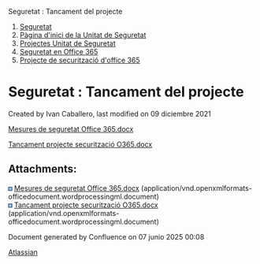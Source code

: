 Seguretat : Tancament del projecte  

1.  [Seguretat](index.md)
2.  [Pàgina d'inici de la Unitat de Seguretat](15368362.md)
3.  [Projectes Unitat de Seguretat](Projectes-Unitat-de-Seguretat_41517821.md)
4.  [Seguretat en Office 365](Seguretat-en-Office-365_64979340.md)
5.  [Projecte de securització d'office 365](64979342.md)

Seguretat : Tancament del projecte
==================================

Created by Ivan Caballero, last modified on 09 diciembre 2021

[Mesures de seguretat Office 365.docx](attachments/61931839/61931840.docx)

[Tancament projecte securització O365.docx](attachments/61931839/64979351.docx)

Attachments:
------------

![](images/icons/bullet_blue.gif) [Mesures de seguretat Office 365.docx](attachments/61931839/61931840.docx) (application/vnd.openxmlformats-officedocument.wordprocessingml.document)  
![](images/icons/bullet_blue.gif) [Tancament projecte securització O365.docx](attachments/61931839/64979351.docx) (application/vnd.openxmlformats-officedocument.wordprocessingml.document)  

Document generated by Confluence on 07 junio 2025 00:08

[Atlassian](http://www.atlassian.com/)